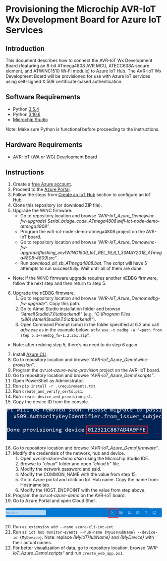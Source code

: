 # Provisioning the Microchip AVR-IoT Wx Development Board for Azure IoT Services

## Introduction

 This document describes how to connect the AVR-IoT Wx Development Board (featuring an 8-bit ATmega4808 AVR MCU, ATECC608A secure element, and ATWINC1510 Wi-Fi module) to Azure IoT Hub. The AVR-IoT Wx Development Board will be provisioned for use with Azure IoT services using self-signed X.509 certificate-based authentication.

## Software Requirements

- Python [3.5.4](https://www.python.org/downloads/release/python-354/)
- Python [3.10.6](https://www.python.org/downloads/release/python-3106/)
- [Microchip Studio](https://www.microchip.com/en-us/tools-resources/develop/microchip-studio)

Note: Make sure Python is functional before proceeding to the instructions.

## Hardware Requirements

- AVR-IoT ([WA](https://www.microchip.com/en-us/development-tool/EV15R70A) or [WG](https://www.microchip.com/en-us/development-tool/AC164160)) Development Board

## Instructions

1.	Create a [free Azure account](https://azure.microsoft.com/en-us/free/?WT.mc_id=A261C142F).
2.	Proceed to the [Azure Portal](https://portal.azure.com/).
3.	Follow the steps from [Create an IoT Hub](https://docs.microsoft.com/en-us/azure/iot-hub/quickstart-send-telemetry-node#create-an-iot-hub) section to configure an IoT Hub.
4.	Clone this repository (or download ZIP file).
5.	Upgrade the WINC firmware.
	- Go to repository location and browse *“AVR-IoT_Azure_Demo\winc-fw-upgrade\ Serial_bridge_code_ATmega4808\wifi-iot-node-demo-atmega4808”*.
	- Program the wifi-iot-node-demo-atmega4808 project on the AVR-IoT board.
	- Go to repository location and browse *“AVR-IoT_Azure_Demo\winc-fw-upgrade\flashing_env\WINC1500_IoT_REL_19_6_1_30MAY2018_ATmega4808-4809\src”*.
	- Run *download_all_sb_ATmega4808.bat*. The script will have 5 attempts to run successfully. Wait until all of them are done.
* Note: if the WINC firmware upgrade requires another nEDBG firmware, follow the next step and then return to step 5.
6.	 Upgrade the nEDBG firmware.
		1. Go to repository location and browse *“AVR-IoT_Azure_Demo\nedbg-fw-upgrade”*. Copy this path.
		2. Go to Atmel Studio installation folder and browse *“Atmel\Studio\7.0\atbackend\”* (e.g. *“C:\Program Files (x86)\Atmel\Studio\7.0\atbackend\”*).
		3.	Open Command Prompt (cmd) in the folder specified at 6.2 and call *atfw.exe* as in the example below: `atfw.exe -t nedbg -a “=path from step 5.1=\nedbg_fw-1.2.261.zip”`.
* Note: after redoing step 5, there’s no need to do step 6 again.
7.	Install [Azure CLI](https://docs.microsoft.com/en-us/cli/azure/install-azure-cli?view=azure-cli-latest).
8.	Go to repository location and browse *“AVR-IoT_Azure_Demo\winc-provision”*.
9.	Program the *avr.iot-azure-winc-provision* project on the AVR-IoT board.
10.	Go to repository location and browse *“AVR-IoT_Azure_Demo\scripts”*.
11.	Open PowerShell as Administrator.
12. Run `pip install -r .\requirements.txt`.
13.	Run `create_and_verify_certs.ps1`.
14.	Run `create_device_and_provision.ps1`.
15.	Copy the device ID from the console.

![Device Name](./img/DeviceName.PNG)

16.	Go to repository location and browse *“AVR-IoT_Azure_Demo\firmware”*.
17.	Modify the credentials of the network, hub and device.
	1. Open *avr.iot-azure-demo.atsln* using the Microchip Studio IDE.
	2. Browse to *“cloud”* folder and open *“cloud.h”* file.
	3. Modify the network password and ssid.
	4. Modify the COMMON_NAME with the value from step 15.
	5. Go to Azure portal and click on IoT Hub name. Copy the name from Hostname tab.
	6. Modify the HOST_ENDPOINT with the value from step above.
18. Program the *avr.iot-azure-demo* on the AVR-IoT board.
19. Go to Azure Portal and open Cloud Shell.

![Cloud Schell Icon](./img/CloudSchell.PNG)

20. Run `az extension add --name azure-cli-iot-ext`.
21. Run `az iot hub monitor-events --hub-name {MyIoTHubName} --device-id {MyDevice}`.
	Note: replace *{MyIoTHubName}* and *{MyDevice}* with their actual names.
22. For better visualization of data, go to repository location, browse *“AVR-IoT_Azure_Demo\scripts”*  and run  `create_web_app.ps1`.
